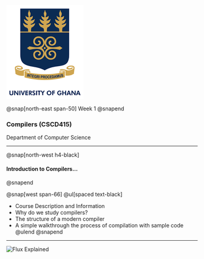 
![UG Logo](assets/img/ug_logo.png)

@snap[north-east span-50]
Week 1
@snapend


### Compilers (CSCD415) 

Department of Computer Science

---

@snap[north-west h4-black]
#### Introduction to Compilers...
@snapend

@snap[west span-66]
@ul[spaced text-black]
- Course Description and Information
- Why do we study compilers?
- The structure of a modern compiler
- A simple walkthrough the process of compilation with sample code
@ulend
@snapend


---

![Flux Explained](https://facebook.github.io/flux/img/flux-simple-f8-diagram-explained-1300w.png)
